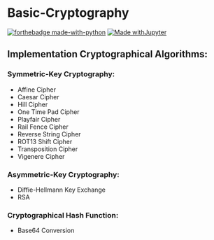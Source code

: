 # Basic-Cryptography

[![forthebadge made-with-python](http://ForTheBadge.com/images/badges/made-with-python.svg)](https://www.python.org/)
[![Made withJupyter](https://img.shields.io/badge/Made%20with-Jupyter-orange?style=for-the-badge&logo=Jupyter)](https://jupyter.org/try)

## Implementation Cryptographical Algorithms:

### Symmetric-Key Cryptography:

* Affine Cipher
* Caesar Cipher
* Hill Cipher
* One Time Pad Cipher
* Playfair Cipher
* Rail Fence Cipher
* Reverse String Cipher
* ROT13 Shift Cipher
* Transposition Cipher
* Vigenere Cipher 

### Asymmetric-Key Cryptography:

* Diffie-Hellmann Key Exchange
* RSA

### Cryptographical Hash Function:

* Base64 Conversion
